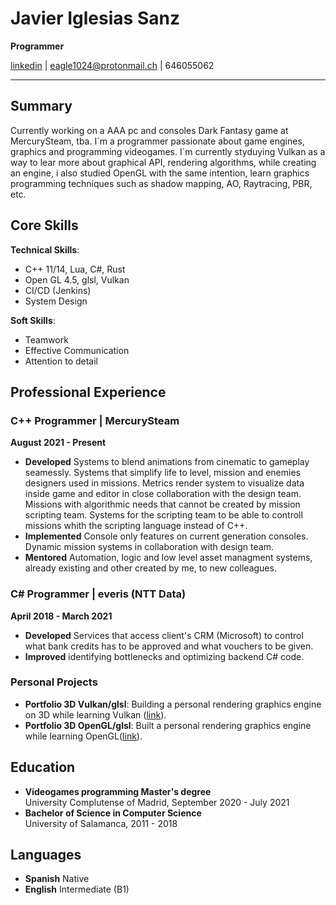 # Javier Iglesias Sanz
**Programmer**

[linkedin](https://www.linkedin.com/in/javier-iglesias-sanz-8b062370) | [eagle1024@protonmail.ch](mailto:eagle1024@protonmail.ch) | 646055062

---

## Summary
Currently working on a AAA pc and consoles Dark Fantasy game at MercurySteam, tba.
I´m a programmer passionate about game engines, graphics and programming videogames.
I´m currently styduying Vulkan as a way to lear more about graphical API, rendering algorithms, while creating an  engine, i also studied OpenGL with the same intention, learn graphics programming techniques such as shadow mapping, AO, Raytracing, PBR, etc.


## Core Skills
**Technical Skills**:
- C++ 11/14, Lua, C#, Rust
- Open GL 4.5, glsl, Vulkan
- CI/CD (Jenkins)
- System Design

**Soft Skills**:
- Teamwork
- Effective Communication
- Attention to detail

## Professional Experience
### C++ Programmer | MercurySteam
**August 2021 - Present**

- **Developed** Systems to blend animations from cinematic to gameplay seamessly. Systems that simplify life to level, mission and enemies designers used in missions. Metrics render system to visualize data inside game and editor in close collaboration with the design team. Missions with algorithmic needs that cannot be created by mission scripting team. Systems for the scripting team to be able to controll missions whith the scripting language instead of C++.
- **Implemented** Console only features on current generation consoles. Dynamic mission systems in collaboration with design team.
- **Mentored** Automation, logic and low level asset managment systems, already existing and other created by me, to new colleagues.

### C# Programmer | everis (NTT Data)
**April 2018 - March 2021**

- **Developed** Services that access client's CRM (Microsoft) to control what bank credits has to be approved and what vouchers to be given.
- **Improved** identifying bottlenecks and optimizing backend C# code.

### Personal Projects
- **Portfolio 3D Vulkan/glsl**: Building a personal rendering graphics engine on 3D while learning Vulkan ([link](https://github.com/javiglesias/VulkanLearing)).
- **Portfolio 3D OpenGL/glsl**: Built a personal rendering graphics engine while learning OpenGL([link](https://github.com/javiglesias/Raisin)).

## Education
- **Videogames programming Master's degree**  
University Complutense of Madrid, September 2020 - July 2021
- **Bachelor of Science in Computer Science**  
University of Salamanca, 2011 - 2018

## Languages
- **Spanish**
Native
- **English**
Intermediate (B1)
